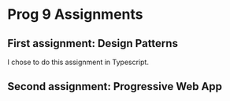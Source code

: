 # Prog 9 Assignments

## First assignment: Design Patterns
I chose to do this assignment in Typescript. 

## Second assignment: Progressive Web App